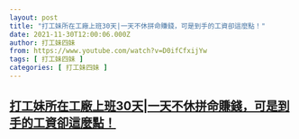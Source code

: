 ```yaml
---
layout: post
title: "打工妹所在工廠上班30天|一天不休拼命賺錢，可是到手的工資卻這麼點！"
date: 2021-11-30T12:00:06.000Z
author: 打工妹四妹
from: https://www.youtube.com/watch?v=D0ifCfxijYw
tags: [ 打工妹四妹 ]
categories: [ 打工妹四妹 ]
---
```

<!--1638273606000-->
[打工妹所在工廠上班30天|一天不休拼命賺錢，可是到手的工資卻這麼點！](https://www.youtube.com/watch?v=D0ifCfxijYw)
------

<div>

</div>
